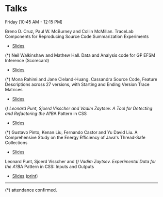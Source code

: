 # Talks

Friday (10:45 AM - 12:15 PM)

Breno D. Cruz, Paul W. McBurney and Collin McMillan. TraceLab Components for Reproducing Source Code Summarization Experiments

+ [Slides](xxx)

(*) Neil Walkinshaw and Mathew Hall. Data and Analysis code for GP EFSM Inference (Scorecard)

+ [Slides](xxx)

(*)  Mona Rahimi  and Jane Cleland-Huang. Cassandra Source Code, Feature Descriptions across 27 versions, with Starting and Ending Version Trace Matrices


+ [Slides](xxx)

(*) Leonard Punt, Sjoerd Visscher and Vadim Zaytsev. A Tool for Detecting and Refactoring the A?B*A Pattern in CSS


+ [Slides](xxx)

(*) Gustavo Pinto, Kenan Liu, Fernando Castor and Yu David Liu. A Comprehensive Study on the Energy Efficiency of Java's Thread-Safe Collections


+ [Slides](https://github.com/researchart/icsme16/raw/master/talks/icsme2016c.pdf)

Leonard Punt, Sjoerd Visscher and (*) Vadim Zaytsev. Experimental Data for the A?B*A Pattern in CSS: Inputs and Outputs


+ [Slides](https://github.com/researchart/icsme16/raw/master/talks/aba-data-present.pdf) ([print](https://github.com/researchart/icsme16/raw/master/talks/aba-data-print.pdf))


___


(*) attendance confirmed.
